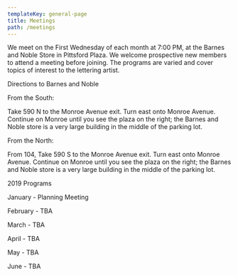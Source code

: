 ```yaml
---
templateKey: general-page
title: Meetings
path: /meetings
---
```

We meet on the First Wednesday of each month at 7:00 PM, at the Barnes and Noble Store in Pittsford Plaza. We welcome prospective new members to attend a meeting before joining. The programs are varied and cover topics of interest to the lettering artist.



Directions to Barnes and Noble

From the South:

Take 590 N to the Monroe Avenue exit. Turn east onto Monroe Avenue. Continue on Monroe until you see the plaza on the right; the Barnes and Noble store is a very large building in the middle of the parking lot.



From the North:

From 104, Take 590 S to the Monroe Avenue exit. Turn east onto Monroe Avenue. Continue on Monroe until you see the plaza on the right; the Barnes and Noble store is a very large building in the middle of the parking lot.



 



2019 Programs

January - Planning Meeting

February - TBA

March - TBA

April - TBA

May - TBA

June - TBA
